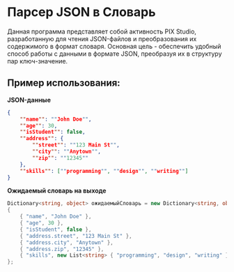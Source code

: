 # Парсер JSON в Словарь

Данная программа представляет собой активность PIX Studio, разработанную для чтения JSON-файлов и преобразования их содержимого в формат словаря. Основная цель - обеспечить удобный способ работы с данными в формате JSON, преобразуя их в структуру пар ключ-значение.

## Пример использования:

**JSON-данные**
```json
{
    ""name"": ""John Doe"",
    ""age"": 30,
    ""isStudent"": false,
    ""address"": {
        ""street"": ""123 Main St"",
        ""city"": ""Anytown"",
        ""zip"": ""12345""
    },
    ""skills"": [""programming"", ""design"", ""writing""]
}
```

**Ожидаемый словарь на выходе**
```csharp
Dictionary<string, object> ожидаемыйСловарь = new Dictionary<string, object>
{
    { "name", "John Doe" },
    { "age", 30 },
    { "isStudent", false },
    { "address.street", "123 Main St" },
    { "address.city", "Anytown" },
    { "address.zip", "12345" },
    { "skills", new List<string> { "programming", "design", "writing" } }
};
```
